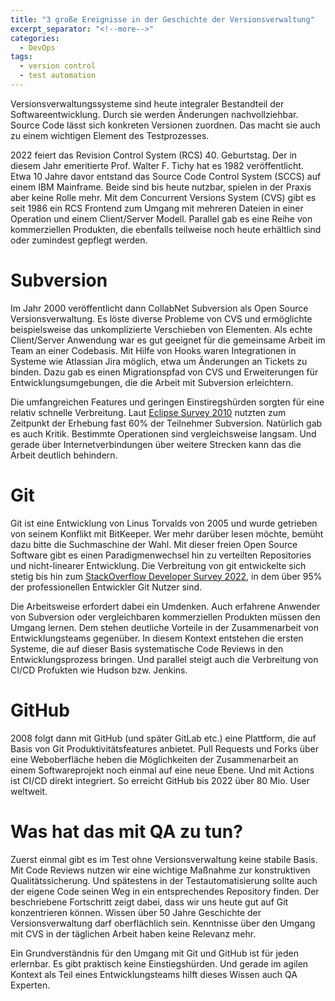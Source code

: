 ```yaml
---
title: "3 große Ereignisse in der Geschichte der Versionsverwaltung"
excerpt_separator: "<!--more-->"
categories:
  - DevOps
tags:
  - version control
  - test automation
---
```

Versionsverwaltungssysteme sind heute integraler Bestandteil der Softwareentwicklung. Durch sie werden Änderungen nachvollziehbar. Source Code lässt sich konkreten Versionen zuordnen. Das macht sie auch zu einem wichtigen Element des Testprozesses.

2022 feiert das Revision Control System (RCS) 40. Geburtstag. Der in diesem Jahr emeritierte Prof. Walter F. Tichy hat es 1982 veröffentlicht. Etwa 10 Jahre davor entstand das Source Code Control System (SCCS) auf einem IBM Mainframe. Beide sind bis heute nutzbar, spielen in der Praxis aber keine Rolle mehr. Mit dem Concurrent Versions System (CVS) gibt es seit 1986 ein RCS Frontend zum Umgang mit mehreren Dateien in einer Operation und einem Client/Server Modell. Parallel gab es eine Reihe von kommerziellen Produkten, die ebenfalls teilweise noch heute erhältlich sind oder zumindest gepflegt werden.

# Subversion

Im Jahr 2000 veröffentlicht dann CollabNet Subversion als Open Source Versionsverwaltung. Es löste diverse Probleme von CVS und ermöglichte beispielsweise das unkomplizierte Verschieben von Elementen. Als echte Client/Server Anwendung war es gut geeignet für die gemeinsame Arbeit im Team an einer Codebasis. Mit Hilfe von Hooks waren Integrationen in Systeme wie Atlassian Jira möglich, etwa um Änderungen an Tickets zu binden. Dazu gab es einen Migrationspfad von CVS und Erweiterungen für Entwicklungsumgebungen, die die Arbeit mit Subversion erleichtern.

Die umfangreichen Features und geringen Einstiregshürden sorgten für eine relativ schnelle Verbreitung. Laut [Eclipse Survey 2010](https://www.eclipse.org/org/press-release/20100604_survey2010.php) nutzten zum Zeitpunkt der Erhebung fast 60% der Teilnehmer Subversion. Natürlich gab es auch Kritik. Bestimmte Operationen sind vergleichsweise langsam. Und gerade über Internetverbindungen über weitere Strecken kann das die Arbeit deutlich behindern.

# Git

Git ist eine Entwicklung von Linus Torvalds von 2005 und wurde getrieben von seinem Konflikt mit BitKeeper. Wer mehr darüber lesen möchte, bemüht dazu bitte die Suchmaschine der Wahl. Mit dieser freien Open Source Software gibt es einen Paradigmenwechsel hin zu verteilten Repositories und nicht-linearer Entwicklung. Die Verbreitung von git entwickelte sich stetig bis hin zum [StackOverflow Developer Survey 2022](https://survey.stackoverflow.co/2022/#technology-version-control), in dem über 95% der professionellen Entwickler Git Nutzer sind.

Die Arbeitsweise erfordert dabei ein Umdenken. Auch erfahrene Anwender von Subversion oder vergleichbaren kommerziellen Produkten müssen den Umgang lernen. Dem stehen deutliche Vorteile in der Zusammenarbeit von Entwicklungsteams gegenüber. In diesem Kontext entstehen die ersten Systeme, die auf dieser Basis systematische Code Reviews in den Entwicklungsprozess bringen. Und parallel steigt auch die Verbreitung von CI/CD Profukten wie Hudson bzw. Jenkins.

# GitHub

2008 folgt dann mit GitHub (und später GitLab etc.) eine Plattform, die auf Basis von Git Produktivitätsfeatures anbietet. Pull Requests und Forks über eine Weboberfläche heben die Möglichkeiten der Zusammenarbeit an einem Softwareprojekt noch einmal auf eine neue Ebene. Und mit Actions ist CI/CD direkt integriert. So erreicht GitHub bis 2022 über 80 Mio. User weltweit.

# Was hat das mit QA zu tun?

Zuerst einmal gibt es im Test ohne Versionsverwaltung keine stabile Basis. Mit Code Reviews nutzen wir eine wichtige Maßnahme zur konstruktiven Qualitätssicherung. Und spätestens in der Testautomatisierung sollte auch der eigene Code seinen Weg in ein entsprechendes Repository finden. Der beschriebene Fortschritt zeigt dabei, dass wir uns heute gut auf Git konzentrieren können. Wissen über 50 Jahre Geschichte der Versionsverwaltung darf oberflächlich sein. Kenntnisse über den Umgang mit CVS in der täglichen Arbeit haben keine Relevanz mehr.

Ein Grundverständnis für den Umgang mit Git und GitHub ist für jeden erlernbar. Es gibt praktisch keine Einstiegshürden. Und gerade im agilen Kontext als Teil eines Entwicklungsteams hilft dieses Wissen auch QA Experten.